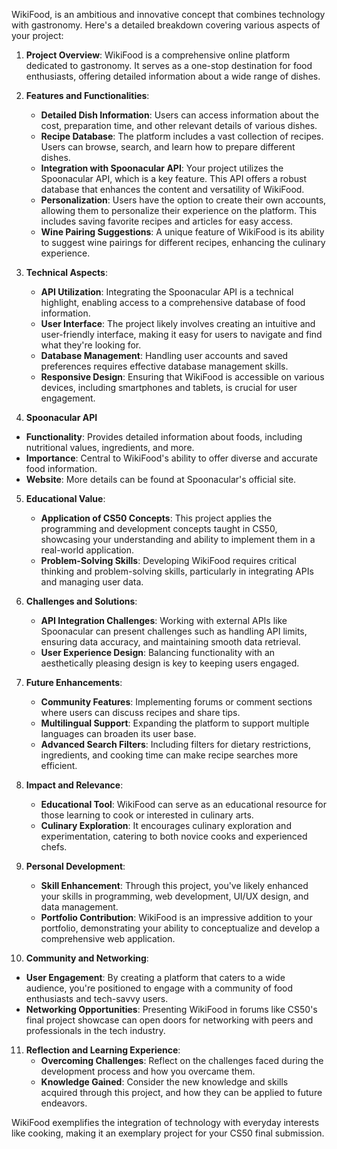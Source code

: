 WikiFood, is an ambitious and innovative concept that combines technology with gastronomy. Here's a detailed breakdown covering various aspects of your project:

1. **Project Overview**: WikiFood is a comprehensive online platform dedicated to gastronomy. It serves as a one-stop destination for food enthusiasts, offering detailed information about a wide range of dishes.

2. **Features and Functionalities**:
   - **Detailed Dish Information**: Users can access information about the cost, preparation time, and other relevant details of various dishes.
   - **Recipe Database**: The platform includes a vast collection of recipes. Users can browse, search, and learn how to prepare different dishes.
   - **Integration with Spoonacular API**: Your project utilizes the Spoonacular API, which is a key feature. This API offers a robust database that enhances the content and versatility of WikiFood.
   - **Personalization**: Users have the option to create their own accounts, allowing them to personalize their experience on the platform. This includes saving favorite recipes and articles for easy access.
   - **Wine Pairing Suggestions**: A unique feature of WikiFood is its ability to suggest wine pairings for different recipes, enhancing the culinary experience.

3. **Technical Aspects**:
   - **API Utilization**: Integrating the Spoonacular API is a technical highlight, enabling access to a comprehensive database of food information.
   - **User Interface**: The project likely involves creating an intuitive and user-friendly interface, making it easy for users to navigate and find what they're looking for.
   - **Database Management**: Handling user accounts and saved preferences requires effective database management skills.
   - **Responsive Design**: Ensuring that WikiFood is accessible on various devices, including smartphones and tablets, is crucial for user engagement.
  
4. **Spoonacular API**
- **Functionality**: Provides detailed information about foods, including nutritional values, ingredients, and more.
- **Importance**: Central to WikiFood's ability to offer diverse and accurate food information.
- **Website**: More details can be found at Spoonacular's official site.

5. **Educational Value**:
   - **Application of CS50 Concepts**: This project applies the programming and development concepts taught in CS50, showcasing your understanding and ability to implement them in a real-world application.
   - **Problem-Solving Skills**: Developing WikiFood requires critical thinking and problem-solving skills, particularly in integrating APIs and managing user data.

6. **Challenges and Solutions**:
   - **API Integration Challenges**: Working with external APIs like Spoonacular can present challenges such as handling API limits, ensuring data accuracy, and maintaining smooth data retrieval.
   - **User Experience Design**: Balancing functionality with an aesthetically pleasing design is key to keeping users engaged.

7. **Future Enhancements**:
   - **Community Features**: Implementing forums or comment sections where users can discuss recipes and share tips.
   - **Multilingual Support**: Expanding the platform to support multiple languages can broaden its user base.
   - **Advanced Search Filters**: Including filters for dietary restrictions, ingredients, and cooking time can make recipe searches more efficient.

8. **Impact and Relevance**:
   - **Educational Tool**: WikiFood can serve as an educational resource for those learning to cook or interested in culinary arts.
   - **Culinary Exploration**: It encourages culinary exploration and experimentation, catering to both novice cooks and experienced chefs.

9. **Personal Development**:
   - **Skill Enhancement**: Through this project, you've likely enhanced your skills in programming, web development, UI/UX design, and data management.
   - **Portfolio Contribution**: WikiFood is an impressive addition to your portfolio, demonstrating your ability to conceptualize and develop a comprehensive web application.

10. **Community and Networking**:
   - **User Engagement**: By creating a platform that caters to a wide audience, you're positioned to engage with a community of food enthusiasts and tech-savvy users.
   - **Networking Opportunities**: Presenting WikiFood in forums like CS50's final project showcase can open doors for networking with peers and professionals in the tech industry.

11. **Reflection and Learning Experience**:
    - **Overcoming Challenges**: Reflect on the challenges faced during the development process and how you overcame them.
    - **Knowledge Gained**: Consider the new knowledge and skills acquired through this project, and how they can be applied to future endeavors.

WikiFood exemplifies the integration of technology with everyday interests like cooking, making it an exemplary project for your CS50 final submission.
